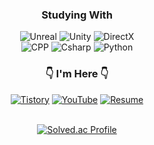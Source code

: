 <div align="center">
  
### Studying With

<img alt="Unreal" src ="https://img.shields.io/badge/Unreal-0E1128.svg?&style=for-the-badge&logo=UnrealEngine&logoColor=white"/>
<img alt="Unity" src ="https://img.shields.io/badge/Unity-000000.svg?&style=for-the-badge&logo=Unity&logoColor=white"/>
<img alt="DirectX" src ="https://img.shields.io/badge/DirectX-107C11.svg?&style=for-the-badge&logo=Xbox&logoColor=white"/>
<br>
<img alt="CPP" src ="https://img.shields.io/badge/C%2B%2B-00599C.svg?&style=for-the-badge&logo=c%2B%2B&&logoColor=white"/>
<img alt="Csharp" src ="https://img.shields.io/badge/C%23-39477F.svg?&style=for-the-badge&logo=Csharp&logoColor=white"/>
<img alt="Python" src ="https://img.shields.io/badge/Python-3776AB.svg?&style=for-the-badge&logo=Python&logoColor=white"/>

### 👇 I'm Here 👇
<a href="https://jengdeuk.tistory.com/"><img alt="Tistory" src ="https://img.shields.io/badge/Tistory-F15B5B.svg?&style=for-the-badge&logo=Tistory&logoColor=white"/></a>
<a href="https://www.youtube.com/@jengdeuk"><img alt="YouTube" src ="https://img.shields.io/badge/YouTube-FF0000.svg?&style=for-the-badge&logo=Youtube&logoColor=white"/></a>
<a href="https://inquisitive-watchmaker-ffa.notion.site/Resume-c5c21dfc3bb34a68b4dad5f459db907e"><img alt="Resume" src ="https://img.shields.io/badge/Resume-191919.svg?&style=for-the-badge&logo=Notion&logoColor=white"/></a>
<br>
<br>

[![Solved.ac Profile](http://mazassumnida.wtf/api/v2/generate_badge?boj=jengdeuk)](https://solved.ac/jengdeuk/)
<br/>

</div>
